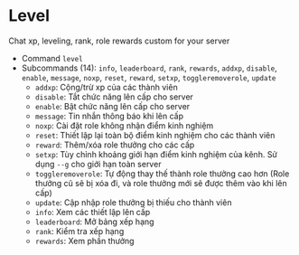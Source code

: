 # Level

Chat xp, leveling, rank, role rewards custom for your server

- Command `level`
- Subcommands (14): `info`, `leaderboard`, `rank`, `rewards`, `addxp`, `disable`, `enable`, `message`, `noxp`, `reset`, `reward`, `setxp`, `toggleremoverole`, `update`
  - `addxp`: Cộng/trừ xp của các thành viên
  - `disable`: Tắt chức năng lên cấp cho server
  - `enable`: Bật chức năng lên cấp cho server
  - `message`: Tin nhắn thông báo khi lên cấp
  - `noxp`: Cài đặt role không nhận điểm kinh nghiệm
  - `reset`: Thiết lập lại toàn bộ điểm kinh nghiệm cho các thành viên
  - `reward`: Thêm/xóa role thưởng cho các cấp
  - `setxp`: Tùy chỉnh khoảng giới hạn điểm kinh nghiệm của kênh. Sử dụng `--g` cho giới hạn toàn server
  - `toggleremoverole`: Tự động thay thế thành role thưởng cao hơn (Role thưởng cũ sẽ bị xóa đi, và role thưởng mới sẽ được thêm vào khi lên cấp)
  - `update`: Cập nhập role thưởng bị thiếu cho thành viên
  - `info`: Xem các thiết lập lên cấp
  - `leaderboard`: Mở bảng xếp hạng
  - `rank`: Kiểm tra xếp hạng
  - `rewards`: Xem phần thưởng
